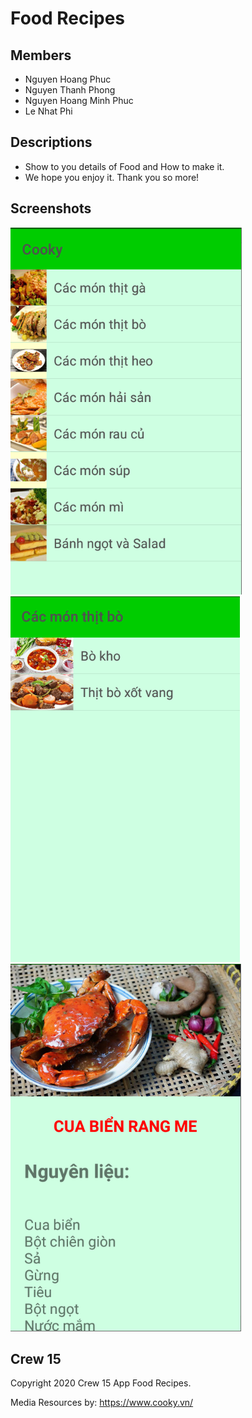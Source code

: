 
 Food Recipes
=================

Members
------------

- Nguyen Hoang Phuc
- Nguyen Thanh Phong
- Nguyen Hoang Minh Phuc
- Le Nhat Phi

Descriptions
---------------
* Show to you details of Food and How to make it.
* We hope you enjoy it. Thank you so more!

Screenshots
-----------

![Trang chủ](Screenshots/home.PNG "A list of category")
![Xem món ăn](Screenshots/home2.PNG "Details for category")
![Chi tiết món ăn](Screenshots/detail.PNG "More about food")

Crew 15
-------

Copyright 2020 Crew 15 App Food Recipes.

Media Resources by: https://www.cooky.vn/

